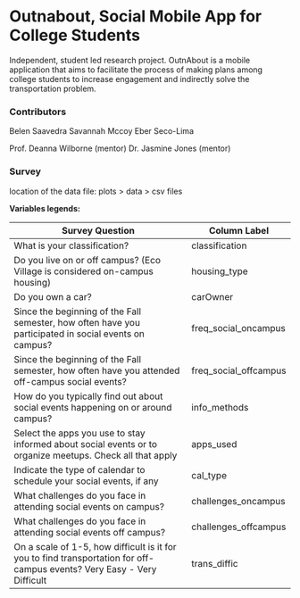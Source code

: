# Outnabout, Social Mobile App for College Students 

Independent, student led research project. OutnAbout is a mobile application that aims to facilitate the process of making plans among college students to increase engagement and indirectly solve the transportation problem.

### Contributors

Belen Saavedra
Savannah Mccoy 
Eber Seco-Lima

Prof. Deanna Wilborne (mentor)
Dr. Jasmine Jones (mentor)

### Survey

location of the data file: plots > data > csv files

**__Variables legends:__**

| Survey Question | Column Label |
|---|---|
| What is your classification? | classification|
| Do you live on or off campus? (Eco Village is considered on-campus housing) | housing_type| 
|Do you own a car?| carOwner|
|Since the beginning of the Fall semester, how often have you participated in social events on campus?|freq_social_oncampus|
|Since the beginning of the Fall semester, how often have you attended off-campus social events? |freq_social_offcampus|
|How do you typically find out about social events happening on or around campus?|info_methods|
|Select the apps you use to stay informed about social events or to organize meetups. Check all that apply|apps_used|
|Indicate the type of calendar to schedule your social events, if any|cal_type|
|What challenges do you face in attending social events on campus? |challenges_oncampus|
|What challenges do you face in attending social events off campus? |challenges_offcampus|
|On a scale of 1-5, how difficult is it for you to find transportation for off-campus events? Very Easy - Very Difficult|trans_diffic|
